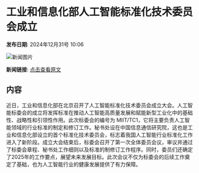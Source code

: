 # 工业和信息化部人工智能标准化技术委员会成立

**发布日期**: 2024年12月31号 10:06

![新闻图片](https://pic.chinaz.com/picmap/thumb/202304271137061352_1.jpg)

**新闻链接**: [点击查看原文](https://www.aibase.com/zh/news/14373)

## 内容

近日，工业和信息化部在北京召开了人工智能标准化技术委员会成立大会。人工智能标委会的成立将发挥标准在推动人工智能高质量发展和赋能新型工业化中的基础性、战略性和引领性作用。此次标委会的编号为 MIIT/TC1，它将主要负责人工智能领域的行业标准的制定和修订工作。秘书处设在中国信息通信研究院，这也是工业和信息化部设立的首个标准化技术委员会，标志着我国人工智能行业标准化工作进入了新阶段。成立大会结束后，标委会召开了第一次全体委员会议，审议并通过了标委会章程、秘书处工作细则以及标准的制修订工作程序。同时，委员们还确定了2025年的工作要点，展望未来发展目标。此次会议不仅为标委会的后续工作奠定了基础，也为人工智能行业的健康发展提供了有力保障。

